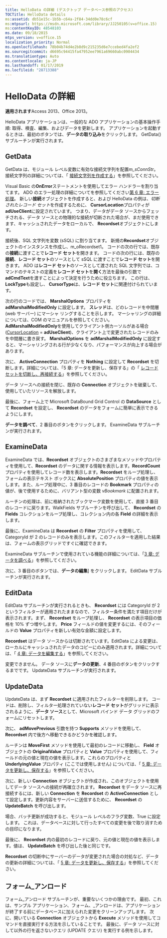 ```yaml
---
title: HelloData の詳細 (デスクトップ データベース参照のアクセス)
TOCTitle: HelloData details
ms:assetid: db51e15c-1b5b-c64a-2f84-34dd0e78c6cf
ms:mtpsurl: https://msdn.microsoft.com/library/JJ250105(v=office.15)
ms:contentKeyID: 48548103
ms.date: 09/18/2015
mtps_version: v=office.15
localization_priority: Normal
ms.openlocfilehash: 78b04b74d4e2b8d9c215235d6e7ccebed4fa2ef2
ms.sourcegitcommit: d6695c94415fa47952ee7961a69660abc0904434
ms.translationtype: Auto
ms.contentlocale: ja-JP
ms.lasthandoff: 01/17/2019
ms.locfileid: "28713388"
---
```

# <a name="hellodata-details"></a>HelloData の詳細


**適用されます**Access 2013、Office 2013。

HelloData アプリケーションは、一般的な ADO アプリケーションの基本操作手順: 取得、検査、編集、およびデータを更新します。 アプリケーションを起動するときは、最初のボタンでは、**データの取り込み**をクリックします。 GetData() サブルーチンが実行されます。

## <a name="getdata"></a>GetData

GetData は、モジュール レベル変数に有効な接続文字列を配置*m\_sConnStr*。 接続文字列の詳細については、「 [接続文字列を作成する](creating-the-connection-string.md)」を参照してください。

Visual Basic の**OnError**ステートメントを使用してエラー ハンドラーを割り当てます。 ADO のエラー処理の詳細についてを参照してください[第 6 章: エラー処理](chapter-6-error-handling.md)。 新しい**接続**オブジェクトを作成すると、および HelloData の例は、*切断されたレコード セット*を作成するために、 **CursorLocation**プロパティが**adUseClient**に設定されています。 つまり、データがデータ ソースからフェッチされる、データ ソースとの物理的な接続が切断された場合が、まだ使用できます、キャッシュされたデータをローカルで、 **Recordset**オブジェクトにします。

接続後、SQL 文字列を変数 (sSQL) に割り当てます。 新規の**Recordset**オブジェクトのインスタンスを作成し、m\_oRecordset1。 コードの次の行では、既存の**接続**に渡すことで**レコード セット**を開きます。 コードの次の行には、既存の**接続**、**レコード セット**のソースとして sSQL に渡すことで**レコード セット**を開きます。 ADO は**レコード セット**のソースとして渡された SQL 文字列では、コマンドのテキストの定義を**レコード セット**を**開く**方法を最後の引数で**adCmdText**を渡すことによって決定を行うために役立ちます。 この行は、 **LockType**も設定し、 **CursorType**は、**レコード セット**に関連付けられています。

次の行のコードでは、 **MarshalOptions** プロパティを **adMarshalModifiedOnly** に設定します。 **スレッド**は、どのレコードを中間層 (web サーバー) にマーシャ リングすることを示します。 マーシャリングの詳細については、COM のマニュアルを参照してください。 **AdMarshalModifiedOnly**を使用してクライアント側カーソルがある場合 ([CursorLocation](cursorlocation-property-ado.md) = **adUseClient**)、クライアント上で変更されたレコードのみを中間層に書き戻す。 **MarshalOptions** を **adMarshalModifiedOnly** に設定すると、マーシャリングされる行が少なくなり、パフォーマンスが向上する場合があります。

次に、 **ActiveConnection** プロパティを **Nothing** に設定して **Recordset** を切断します。詳細については、「5 章: データを更新し、保存する」の「 [レコードセットを切断し、再接続する](disconnecting-and-reconnecting-the-recordset.md)」を参照してください。

データ ソースへの接続を閉じ、既存の **Connection** オブジェクトを破棄して、使用していたリソースを解放します。

最後に、フォーム上で Microsoft DataBound Grid Control の **DataSource** として **Recordset** を設定し、 **Recordset** のデータをフォームに簡単に表示できるようにします。

**データを調べて**、2 番目のボタンをクリックします。 ExamineData サブルーチンが実行されます。

## <a name="examinedata"></a>ExamineData

ExamineData では、**Recordset** オブジェクトのさまざまなメソッドやプロパティを使用して、**Recordset** のデータに関する情報を表示します。**RecordCount** プロパティを使用してレコード数を表示します。**Recordset** をループ処理し、フォームの表示テキスト ボックスに **AbsolutePosition** プロパティの値を表示します。また、ループ処理中に、3 番目のレコードの **Bookmark** プロパティの値が、後で使用するために、バリアント型の変数 *vBookmark* に配置されます。

ルーチンの処理は、前に格納されたブックマーク変数を使用して、直接 3 番目のレコードに戻ります。WalkFields サブルーチンを呼び出して、 **Recordset** の **Fields** コレクションをループ処理し、コレクション内の各 **Field** の詳細を表示します。

最後に、ExamineData は **Recordset** の **Filter** プロパティを使用して、CategoryId が 2 のレコードのみを表示します。このフィルターを適用した結果は、フォームの表示グリッドですぐに確認できます。

ExamineData サブルーチンで使用されている機能の詳細については、「[3 章: データを調べる](chapter-3-examining-data.md)」を参照してください。

次に、3 番目のボタンでは、**データの編集**] をクリックします。 EditData サブルーチンが実行されます。

## <a name="editdata"></a>EditData

EditData サブルーチンが実行されるときも、 **Recordset** には CategoryId が 2 というフィルターが適用されたままなので、フィルター条件を満たす項目だけが表示されます。まず、 **Recordset** をループ処理し、 **Recordset** の表示項目の価格を 10% ずつ増やします。 **Price** フィールドの値を変更するには、そのフィールドの **Value** プロパティを新しい有効な金額に設定します。

**Recordset** はデータ ソースからは切断されています。EditData による変更は、ローカルにキャッシュされたデータのコピーにのみ適用されます。詳細については、「 [4 章: データを編集する](chapter-4-editing-data.md)」を参照してください。

変更できません。 データ ソースに**データの更新**、4 番目のボタンをクリックするまでです。 UpdateData サブルーチンが実行されます。

## <a name="updatedata"></a>UpdateData

UpdateData は、まず **Recordset** に適用されたフィルターを削除します。 コードは、削除し、フィルター処理されていない**レコード セット**がグリッドに表示されるように、**データ ソース**として、Microsoft バインド データ グリッドのフォームにリセットします。

次に、 **adMovePrevious** 引数を持つ **Supports** メソッドを使用して、 **Recordset** 内で後方へ移動できるかどうかを確認します。

ルーチンは **MoveFirst** メソッドを使用して最初のレコードに移動し、 **Field** オブジェクトの **OriginalValue** プロパティと **Value** プロパティを使用して、フィールドの元の値と現在の値を表示します。これらのプロパティと **UnderlyingValue** プロパティ (ここでは使用しません) については、「 [5 章: データを更新し、保存する](chapter-5-updating-and-persisting-data.md)」を参照してください。

次に、新しい **Connection** オブジェクトが作成され、このオブジェクトを使用してデータ ソースへの接続が再確立されます。 **Recordset** をデータ ソースに再接続するには、新しい **Connection** を **Recordset** の **ActiveConnection** として設定します。更新内容をサーバーに送信するために、 **Recordset** の **UpdateBatch** を呼び出します。

場合、バッチ更新が成功すると、モジュール レベルのフラグ変数、True に設定します。 これは、データベースに対して行ったすべての変更を後で取り消すための目印になります。

最後に、 **Recordset** 内の最初のレコードに戻り、元の値と現在の値を表示します。値は、 **UpdateBatch** を呼び出した後と同じです。

**Recordset** の切断中にサーバーのデータが変更された場合の対処など、データの更新の詳細については、「 [5 章: データを更新し、保存する](chapter-5-updating-and-persisting-data.md)」を参照してください。

## <a name="formunload"></a>フォーム\_アンロード

フォーム\_アンロード サブルーチンが、重要ないくつかの理由です。 最初、これは、サンプル アプリケーション、フォーム、\_アンロードは、アプリケーションが終了する前にデータベースに加えられた変更をクリーンアップします。 次に、開いている **Connection** オブジェクトから **Execute** メソッドを使用してコマンドを直接実行する方法を示していることです。 最後に、データ ソースに対して以外の行を返さないクエリ (UPDATE クエリ) を実行する例を示します。

